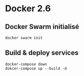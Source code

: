 # Docker 2.6

## Docker Swarm initialisé

```
docker swarm init
```

## Build & deploy services 

```
docker-compose down
dokcer-compose up --build -d
```
